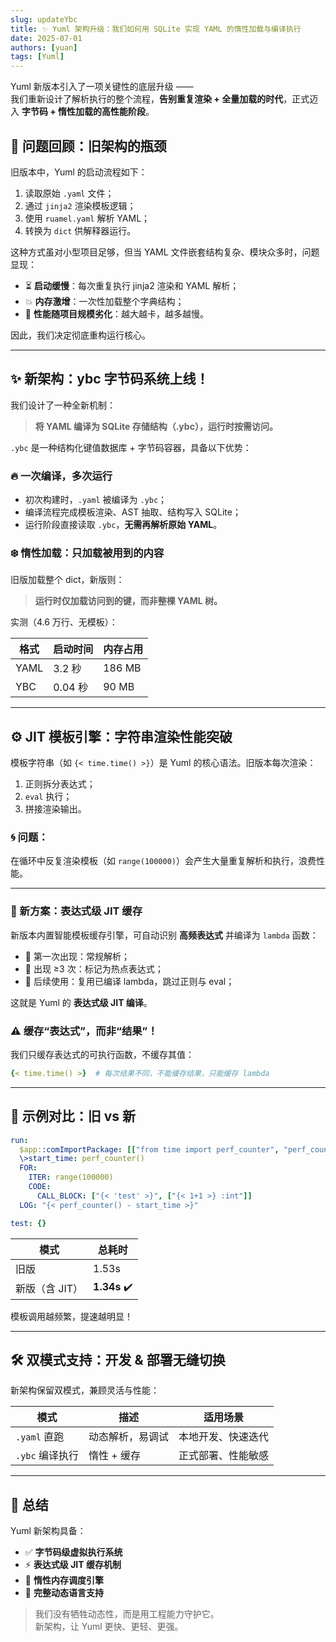 ```yaml
---
slug: updateYbc
title: ✨ Yuml 架构升级：我们如何用 SQLite 实现 YAML 的惰性加载与编译执行
date: 2025-07-01
authors: [yuan]
tags: [Yuml]
---
```


Yuml 新版本引入了一项关键性的底层升级 ——  
我们重新设计了解析执行的整个流程，**告别重复渲染 + 全量加载的时代**，正式迈入 **字节码 + 惰性加载的高性能阶段**。

<!--truncate-->

## 🧠 问题回顾：旧架构的瓶颈

旧版本中，Yuml 的启动流程如下：

1. 读取原始 `.yaml` 文件；
2. 通过 `jinja2` 渲染模板逻辑；
3. 使用 `ruamel.yaml` 解析 YAML；
4. 转换为 `dict` 供解释器运行。

这种方式虽对小型项目足够，但当 YAML 文件嵌套结构复杂、模块众多时，问题显现：

- ⏳ **启动缓慢**：每次重复执行 jinja2 渲染和 YAML 解析；
- 💥 **内存激增**：一次性加载整个字典结构；
- 🐌 **性能随项目规模劣化**：越大越卡，越多越慢。

因此，我们决定彻底重构运行核心。

---

## ✨ 新架构：ybc 字节码系统上线！

我们设计了一种全新机制：

> **将 YAML 编译为 SQLite 存储结构（.ybc），运行时按需访问。**

`.ybc` 是一种结构化键值数据库 + 字节码容器，具备以下优势：

### 🔥 一次编译，多次运行

- 初次构建时，`.yaml` 被编译为 `.ybc`；
- 编译流程完成模板渲染、AST 抽取、结构写入 SQLite；
- 运行阶段直接读取 `.ybc`，**无需再解析原始 YAML**。

### ❄️ 惰性加载：只加载被用到的内容

旧版加载整个 dict，新版则：

> **运行时仅加载访问到的键，而非整棵 YAML 树。**

实测（4.6 万行、无模板）：

| 格式 | 启动时间 | 内存占用 |
|------|----------|----------|
| YAML | 3.2 秒   | 186 MB   |
| YBC  | 0.04 秒  | 90 MB    |

---

## ⚙️ JIT 模板引擎：字符串渲染性能突破

模板字符串（如 `{< time.time() >}`）是 Yuml 的核心语法。旧版本每次渲染：

1. 正则拆分表达式；
2. `eval` 执行；
3. 拼接渲染输出。

### 🌀 问题：

在循环中反复渲染模板（如 `range(100000)`）会产生大量重复解析和执行，浪费性能。

---

### 🚀 新方案：表达式级 JIT 缓存

新版本内置智能模板缓存引擎，可自动识别 **高频表达式** 并编译为 `lambda` 函数：

- 📌 第一次出现：常规解析；
- 📌 出现 ≥3 次：标记为热点表达式；
- 📌 后续使用：复用已编译 lambda，跳过正则与 eval；

这就是 Yuml 的 **表达式级 JIT 编译**。

### ⚠️ 缓存“表达式”，而非“结果”！

我们只缓存表达式的可执行函数，不缓存其值：

```yaml
{< time.time() >}  # 每次结果不同，不能缓存结果，只能缓存 lambda
```

---

## 🧪 示例对比：旧 vs 新

```yaml
run:
  $app::comImportPackage: [["from time import perf_counter", "perf_counter"], {}]
  \>start_time: perf_counter()
  FOR:
    ITER: range(100000)
    CODE:
      CALL_BLOCK: ["{< 'test' >}", ["{< 1+1 >} :int"]]
  LOG: "{< perf_counter() - start_time >}"

test: {}
```

| 模式 | 总耗时 |
|------|--------|
| 旧版 | 1.53s  |
| 新版（含 JIT） | **1.34s** ✔️ |

模板调用越频繁，提速越明显！

---

## 🛠️ 双模式支持：开发 & 部署无缝切换

新架构保留双模式，兼顾灵活与性能：

| 模式 | 描述 | 适用场景 |
|------|------|----------|
| `.yaml` 直跑 | 动态解析，易调试 | 本地开发、快速迭代 |
| `.ybc` 编译执行 | 惰性 + 缓存 | 正式部署、性能敏感 |

---

## 🎯 总结

Yuml 新架构具备：

- ✅ **字节码级虚拟执行系统**
- ⚡ **表达式级 JIT 缓存机制**
- 🧊 **惰性内存调度引擎**
- 🧬 **完整动态语言支持**

> 我们没有牺牲动态性，而是用工程能力守护它。  
> 新架构，让 Yuml 更快、更轻、更强。